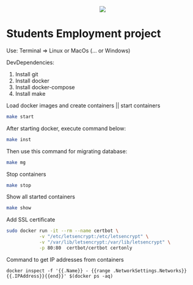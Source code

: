 <p align="center"><img src="https://laravel.com/assets/img/components/logo-laravel.svg"></p>

# Students Employment project

Use:
Terminal => Linux or MacOs (... or Windows)

DevDependencies:
1. Install git
2. Install docker
3. Install docker-compose
4. Install make

Load docker images and create containers || start containers
```bash
make start
```
After starting docker, execute command below:
```bash
make inst
```
Then use this command for migrating database:
```bash
make mg
```
Stop containers
```bash
make stop
```

Show all started containers
```bash
make show
```

Add SSL certificate
```bash
sudo docker run -it --rm --name certbot \
            -v "/etc/letsencrypt:/etc/letsencrypt" \
            -v "/var/lib/letsencrypt:/var/lib/letsencrypt" \
            -p 80:80  certbot/certbot certonly
```

Command to get IP addresses from containers
```$xslt
docker inspect -f '{{.Name}} - {{range .NetworkSettings.Networks}}{{.IPAddress}}{{end}}' $(docker ps -aq)
```
